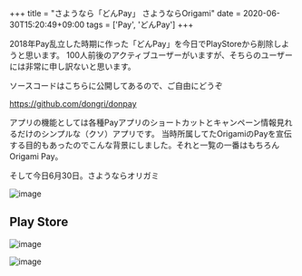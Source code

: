 +++
title = "さようなら「どんPay」 さようならOrigami"
date = 2020-06-30T15:20:49+09:00
tags = ['Pay', 'どんPay']
+++

2018年Pay乱立した時期に作った「どんPay」を今日でPlayStoreから削除しようと思います。
100人前後のアクティブユーザーがいますが、そちらのユーザーには非常に申し訳ないと思います。

ソースコードはこちらに公開してあるので、ご自由にどうぞ

https://github.com/dongri/donpay

アプリの機能としては各種Payアプリのショートカットとキャンペーン情報見れるだけのシンプルな（クソ）アプリです。
当時所属してたOrigamiのPayを宣伝する目的もあったのでこんな背景にしました。それと一覧の一番はもちろんOrigami Pay。

そして今日6月30日。さようならオリガミ

![image](/images/post/2020-06-30/donpay-0.png)

## Play Store
![image](/images/post/2020-06-30/donpay-1.png)


![image](/images/post/2020-06-30/donpay-2.png)
